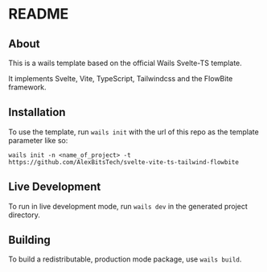 # README

## About

This is a wails template based on the official Wails Svelte-TS template.

It implements Svelte, Vite, TypeScript, Tailwindcss and the FlowBite framework.

## Installation

To use the template, run `wails init` with the url of this repo as the template parameter like so:
```
wails init -n <name_of_project> -t https://github.com/AlexBitsTech/svelte-vite-ts-tailwind-flowbite
```

## Live Development

To run in live development mode, run `wails dev` in the generated project directory.

## Building

To build a redistributable, production mode package, use `wails build`.
